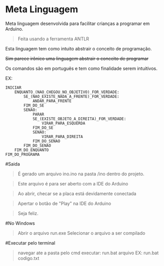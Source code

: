 # Meta Linguagem
Meta linguagem desenvolvida para facilitar crianças a programar em Arduino. 
 > Feita usando a ferramenta ANTLR

Esta linguagem tem como intuito abstrair o conceito de programação.

~~Sim parece irônico uma linguagem abstrair o conceito de programar~~

Os comandos são em português e tem como finalidade serem intuitivos.

EX:
```
INICIAR
	ENQUANTO_(NAO_CHEGOU_NO_OBJETIVO)_FOR_VERDADE:
		SE_(NAO_EXISTE_NADA_A_FRENTE)_FOR_VERDADE:
			ANDAR_PARA_FRENTE
		FIM_DO_SE
		SENAO:
			PARAR
			SE_(EXISTE_OBJETO_A_DIREITA)_FOR_VERDADE:
				VIRAR_PARA_ESQUERDA
			FIM_DO_SE
			SENAO:
				VIRAR_PARA_DIREITA
			FIM_DO_SENAO
		FIM_DO_SENAO
	FIM_DO_ENQUANTO
FIM_DO_PROGRAMA
```

#Saida
 > É gerado um arquivo ino.ino na pasta /ino dentro do projeto.
 
 > Este arquivo é para ser aberto com a IDE do Arduino
 
 > Ao abrir, checar se a placa está devidamente conectada
 
 > Apertar o botão de "Play" na IDE do Arduino
 
 > Seja feliz.

#No Windows
 > Abrir o arquivo run.exe
 > Selecionar o arquivo a ser compilado

#Executar pelo terminal
 > navegar ate a pasta pelo cmd
 > executar: run.bat arquivo
 > EX: run.bat codigo.txt
